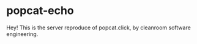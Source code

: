 # popcat-echo
Hey! This is the server reproduce of popcat.click, by cleanroom software engineering.
